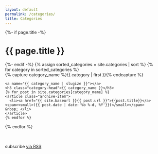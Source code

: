 ```yaml
---
layout: default
permalink: /categories/
title: Categories
---
```



<div class="home">
{%- if page.title -%}
    <h1 class="page-heading" style="margin-top:36px;">{{ page.title }}</h1>
  {%- endif -%}
{% assign sorted_categories = site.categories | sort %}
{% for category in sorted_categories %}
  <div class="archive-group">
    {% capture category_name %}{{ category | first }}{% endcapture %}
    <div id="#{{ category_name | slugize }}"></div>
    <p></p>

    <a name="{{ category_name | slugize }}"></a>
    <h3 class="category-head">{{ category_name }}</h3>
    {% for post in site.categories[category_name] %}
    <article class="archive-item">
      <li><a href="{{ site.baseurl }}{{ post.url }}">{{post.title}}</a> <span><small>({{ post.date | date:'%b %-d, %Y'}})</small></span> &nbsp; </li>
    </article>
    {% endfor %}
  </div>
{% endfor %}
</div>
<p style="margin-top:48px;" class="rss-subscribe">subscribe <a href="{{ "/feed.atom" | relative_url }}">via RSS</a></p>
